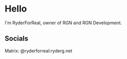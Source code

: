 
# Hello
I'm RyderForReal, owner of RGN and RGN Development.

## Socials
Matrix: @ryderforreal:ryderg.net
